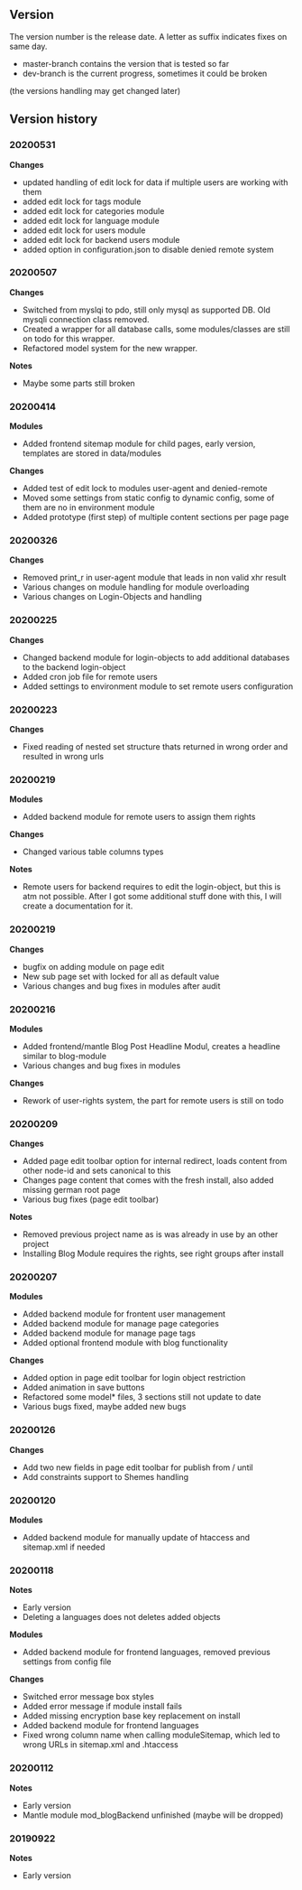 
## Version

The version number is the release date. A letter as suffix indicates fixes on same day.

- master-branch contains the version that is tested so far
- dev-branch is the current progress, sometimes it could be broken

(the versions handling may get changed later)

## Version history	 

### 20200531

**Changes**
- updated handling of edit lock for data if multiple users are working with them
- added edit lock for tags module
- added edit lock for categories module
- added edit lock for language module
- added edit lock for users module
- added edit lock for backend users module
- added option in configuration.json to disable denied remote system


### 20200507

**Changes**
- Switched from myslqi to pdo, still only mysql as supported DB. Old mysqli connection class removed.
- Created a wrapper for all database calls, some modules/classes are still on todo for this wrapper.
- Refactored model system for the new wrapper.

**Notes**
- Maybe some parts still broken


### 20200414

**Modules**
- Added frontend sitemap module for child pages, early version, templates are stored in data/modules

**Changes**
- Added test of edit lock to modules user-agent and denied-remote
- Moved some settings from static config to dynamic config, some of them are no in environment module
- Added prototype (first step) of multiple content sections per page page


### 20200326

**Changes**
- Removed print_r in user-agent module that leads in non valid xhr result
- Various changes on module handling for module overloading
- Various changes on Login-Objects and handling


### 20200225

**Changes**
- Changed backend module for login-objects to add additional databases to the backend login-object
- Added cron job file for remote users
- Added settings to environment module to set remote users configuration


### 20200223

**Changes**
- Fixed reading of nested set structure thats returned in wrong order and resulted in wrong urls


### 20200219

**Modules**
- Added backend module for remote users to assign them rights

**Changes**
- Changed various table columns types

**Notes**
- Remote users for backend requires to edit the login-object, but this is atm not possible. After I got some additional stuff done with this, I will create a documentation for it.


### 20200219

**Changes**
- bugfix on adding module on page edit
- New sub page set with locked for all as default value
- Various changes and bug fixes in modules after audit

### 20200216

**Modules**
- Added frontend/mantle Blog Post Headline Modul, creates a headline similar to blog-module
- Various changes and bug fixes in modules

**Changes**
- Rework of user-rights system, the part for remote users is still on todo


### 20200209

**Changes**
- Added page edit toolbar option for internal redirect, loads content from other node-id and sets canonical to this
- Changes page content that comes with the fresh install, also added missing german root page
- Various bug fixes (page edit toolbar)

**Notes**
- Removed previous project name as is was already in use by an other project
- Installing Blog Module requires the rights, see right groups after install


### 20200207

**Modules**
- Added backend module for frontent user management
- Added backend module for manage page categories
- Added backend module for manage page tags
- Added optional frontend module with blog functionality

**Changes**
- Added option in page edit toolbar for login object restriction
- Added animation in save buttons
- Refactored some model* files, 3 sections still not update to date
- Various bugs fixed, maybe added new bugs


### 20200126

**Changes**
- Add two new fields in page edit toolbar for publish from / until
- Add constraints support to Shemes handling


### 20200120

**Modules**
- Added backend module for manually update of htaccess and sitemap.xml if needed


### 20200118

**Notes**
- Early version
- Deleting a languages does not deletes added objects

**Modules**
- Added backend module for frontend languages, removed previous settings from config file

**Changes**
- Switched error message box styles
- Added error message if module install fails
- Added missing encryption base key replacement on install
- Added backend module for frontend languages
- Fixed wrong column name when calling moduleSitemap, which led to wrong URLs in sitemap.xml and .htaccess
		

### 20200112
  
**Notes**
- Early version
- Mantle module mod_blogBackend unfinished (maybe will be dropped)


### 20190922

**Notes**
- Early version

